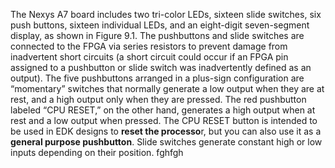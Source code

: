The Nexys A7 board includes two tri-color LEDs, sixteen slide switches, six push buttons, sixteen individual LEDs, and an eight-digit seven-segment display, as shown in Figure 9.1. 
The pushbuttons and slide switches are connected to the FPGA via series resistors to prevent damage from inadvertent short circuits (a short circuit could occur if an FPGA pin
assigned to a pushbutton or slide switch was inadvertently defined as an output). The five pushbuttons arranged in a plus-sign configuration are “momentary” switches that normally
generate a low output when they are at rest, and a high output only when they are pressed. The red pushbutton labeled “CPU RESET,” on the other hand, generates a high output when
at rest and a low output when pressed. The CPU RESET button is intended to be used in EDK designs to **reset the processo**r, but you can also use it as a **general purpose 
pushbutton**. Slide switches generate constant high or low inputs depending on their position. 
fghfgh
